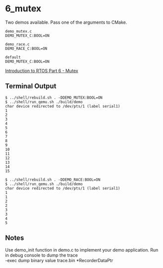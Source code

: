 # 6_mutex

Two demos available. Pass one of the arguments to CMake.
```
demo_mutex.c
DEMO_MUTEX_C:BOOL=ON
```
```
demo_race.c
DEMO_RACE_C:BOOL=ON
```
```
default
DEMO_MUTEX_C:BOOL=ON
```

[Introduction to RTOS Part 6 - Mutex](https://www.youtube.com/watch?v=I55auRpbiTs&list=PLEBQazB0HUyQ4hAPU1cJED6t3DU0h34bz&index=6)

## Terminal Output
```
$ ../shell/rebuild.sh . -DDEMO_MUTEX:BOOL=ON
$ ../shell/run_qemu.sh ./build/demo
char device redirected to /dev/pts/1 (label serial1)
1
2
3
4
5
6
7
8
9
10
11
12
13
14
15
```

```
$ ../shell/rebuild.sh . -DDEMO_RACE:BOOL=ON
$ ../shell/run_qemu.sh ./build/demo
char device redirected to /dev/pts/1 (label serial1)
1
1
2
2
3
3
4
5
```

## Notes
Use demo_init function in demo.c to implement your demo application.
Run in debug console to dump the trace  
-exec dump binary value trace.bin *RecorderDataPtr